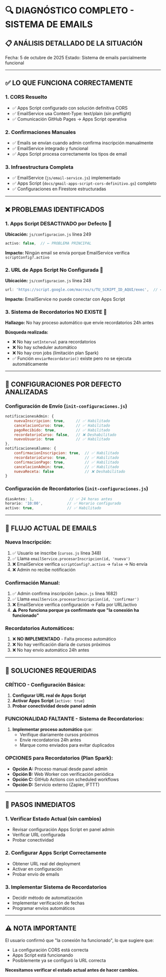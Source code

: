 # 🔍 DIAGNÓSTICO COMPLETO - SISTEMA DE EMAILS

## 📋 **ANÁLISIS DETALLADO DE LA SITUACIÓN**

Fecha: 5 de octubre de 2025
Estado: Sistema de emails parcialmente funcional

---

## ✅ **LO QUE FUNCIONA CORRECTAMENTE**

### 1. **CORS Resuelto**
- ✅ Apps Script configurado con solución definitiva CORS
- ✅ EmailService usa Content-Type: text/plain (sin preflight)
- ✅ Comunicación GitHub Pages → Apps Script operativa

### 2. **Confirmaciones Manuales**
- ✅ Emails se envían cuando admin confirma inscripción manualmente
- ✅ EmailService integrado y funcional
- ✅ Apps Script procesa correctamente los tipos de email

### 3. **Infraestructura Completa**
- ✅ EmailService (`js/email-service.js`) implementado
- ✅ Apps Script (`docs/gmail-apps-script-cors-definitivo.gs`) completo
- ✅ Configuraciones en Firestore estructuradas

---

## ❌ **PROBLEMAS IDENTIFICADOS**

### 1. **Apps Script DESACTIVADO por Defecto** 🚨
**Ubicación:** `js/configuracion.js` línea 249
```javascript
activo: false,  // ← PROBLEMA PRINCIPAL
```

**Impacto:** Ningún email se envía porque EmailService verifica `scriptConfig?.activo`

### 2. **URL de Apps Script No Configurada** 🚨
**Ubicación:** `js/configuracion.js` línea 248
```javascript
url: 'https://script.google.com/macros/s/TU_SCRIPT_ID_AQUI/exec',  // ← Placeholder
```

**Impacto:** EmailService no puede conectar con Apps Script

### 3. **Sistema de Recordatorios NO EXISTE** 🚨
**Hallazgo:** No hay proceso automático que envíe recordatorios 24h antes

**Búsqueda realizada:**
- ❌ No hay `setInterval` para recordatorios
- ❌ No hay scheduler automático
- ❌ No hay cron jobs (limitación plan Spark)
- ✅ Función `enviarRecordatorio()` existe pero no se ejecuta automáticamente

---

## 🔧 **CONFIGURACIONES POR DEFECTO ANALIZADAS**

### **Configuración de Envío** (`init-configuraciones.js`)
```javascript
notificacionesAdmin: {
    nuevaInscripcion: true,     // ✅ Habilitado
    cancelacionCurso: true,     // ✅ Habilitado
    pagoRecibido: true,         // ✅ Habilitado
    recordatorioCurso: false,   // ❌ Deshabilitado
    nuevoUsuario: true          // ✅ Habilitado
},
notificacionesAlumno: {
    confirmacionInscripcion: true,  // ✅ Habilitado
    recordatorioCurso: true,        // ✅ Habilitado
    confirmacionPago: true,         // ✅ Habilitado
    cancelacionAdmin: true,         // ✅ Habilitado
    nuevaReceta: false              // ❌ Deshabilitado
}
```

### **Configuración de Recordatorios** (`init-configuraciones.js`)
```javascript
diasAntes: 1,                // ✅ 24 horas antes
horario: '10:00',           // ✅ Horario configurado
activo: true,               // ✅ Habilitado
```

---

## 🎯 **FLUJO ACTUAL DE EMAILS**

### **Nueva Inscripción:**
1. ✅ Usuario se inscribe (`cursos.js` línea 348)
2. ✅ Llama `emailService.procesarInscripcion(id, 'nueva')`
3. ❌ EmailService verifica `scriptConfig?.activo` → `false` → No envía
4. ❌ Admin no recibe notificación

### **Confirmación Manual:**
1. ✅ Admin confirma inscripción (`admin.js` línea 1682)
2. ✅ Llama `emailService.procesarInscripcion(id, 'confirmar')`
3. ❌ EmailService verifica configuración → Falla por URL/activo
4. ⚠️ **Pero funciona porque ya confirmaste que "la conexión ha funcionado"**

### **Recordatorios Automáticos:**
1. ❌ **NO IMPLEMENTADO** - Falta proceso automático
2. ❌ No hay verificación diaria de cursos próximos
3. ❌ No hay envío automático 24h antes

---

## 🚀 **SOLUCIONES REQUERIDAS**

### **CRÍTICO - Configuración Básica:**
1. **Configurar URL real de Apps Script**
2. **Activar Apps Script** (`activo: true`)
3. **Probar conectividad desde panel admin**

### **FUNCIONALIDAD FALTANTE - Sistema de Recordatorios:**
1. **Implementar proceso automático** que:
   - Verifique diariamente cursos próximos
   - Envíe recordatorios 24h antes
   - Marque como enviados para evitar duplicados

### **OPCIONES para Recordatorios (Plan Spark):**
- **Opción A:** Proceso manual desde panel admin
- **Opción B:** Web Worker con verificación periódica
- **Opción C:** GitHub Actions con scheduled workflows
- **Opción D:** Servicio externo (Zapier, IFTTT)

---

## 📝 **PASOS INMEDIATOS**

### **1. Verificar Estado Actual** (sin cambios)
- Revisar configuración Apps Script en panel admin
- Verificar URL configurada
- Probar conectividad

### **2. Configurar Apps Script Correctamente**
- Obtener URL real del deployment
- Activar en configuración
- Probar envío de emails

### **3. Implementar Sistema de Recordatorios**
- Decidir método de automatización
- Implementar verificación de fechas
- Programar envíos automáticos

---

## ⚠️ **NOTA IMPORTANTE**

El usuario confirmó que "la conexión ha funcionado", lo que sugiere que:
- La configuración CORS está correcta
- Apps Script está funcionando
- Posiblemente ya se configuró la URL correcta

**Necesitamos verificar el estado actual antes de hacer cambios.**